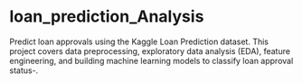 # loan_prediction_Analysis
Predict loan approvals using the Kaggle Loan Prediction dataset. This project covers data preprocessing, exploratory data analysis (EDA), feature engineering, and building machine learning models to classify loan approval status-.

